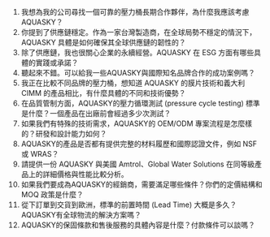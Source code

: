 1. 我想為我的公司尋找一個可靠的壓力桶長期合作夥伴，為什麼我應該考慮 AQUASKY？
2. 你提到了供應鏈穩定。作為一家台灣製造商，在全球局勢不穩定的情況下，AQUASKY 具體是如何確保其全球供應鏈的韌性的？
3. 除了供應鏈，我也很關心企業的永續經營。AQUASKY 在 ESG 方面有哪些具體的實踐或承諾？
4. 聽起來不錯。可以給我一些AQUASKY與國際知名品牌合作的成功案例嗎？
5. 我正在比較不同品牌的壓力桶，想知道 AQUASKY 的膜片技術和義大利 CIMM 的產品相比，有什麼具體的不同和技術優勢？
6. 在品質管制方面，AQUASKY的壓力循環測試 (pressure cycle testing) 標準是什麼？一個產品在出廠前會經過多少次測試？
7. 如果我們有特殊的技術需求，AQUASKY的 OEM/ODM 專案流程是怎麼樣的？研發和設計能力如何？
8. AQUASKY的產品是否都有提供完整的材料履歷和國際認證文件，例如 NSF 或 WRAS？
9. 請提供一份 AQUASKY 與美國 Amtrol、Global Water Solutions 在同等級產品上的詳細價格與性能比較分析。
10. 如果我們要成為AQUASKY的經銷商，需要滿足哪些條件？你們的定價結構和 MOQ 政策是什麼？
11. 從下訂單到交貨到歐洲，標準的前置時間 (Lead Time) 大概是多久？AQUASKY有全球物流的解決方案嗎？
12. AQUASKY的保固條款和售後服務的具體內容是什麼？付款條件可以談嗎？